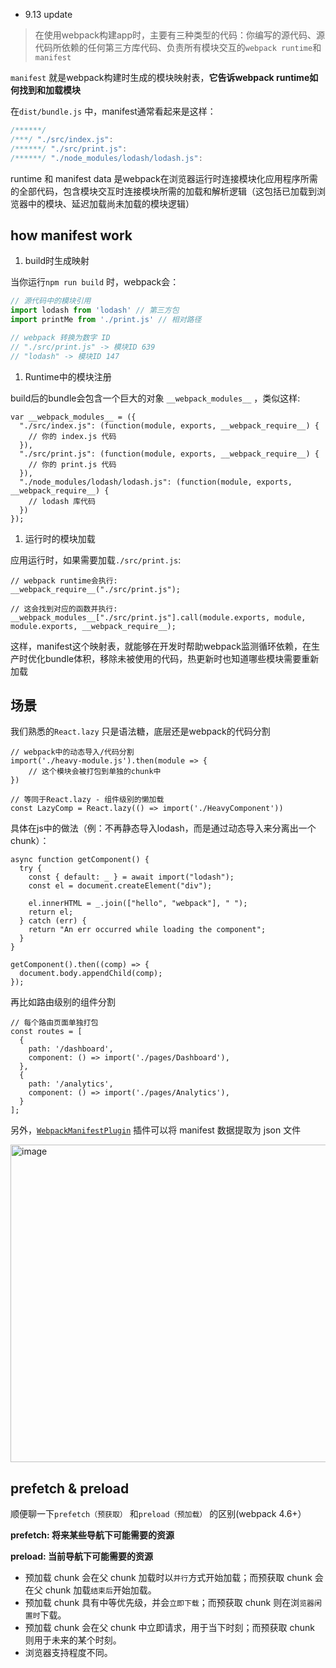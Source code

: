 - 9.13 update
> 在使用webpack构建app时，主要有三种类型的代码：你编写的源代码、源代码所依赖的任何第三方库代码、负责所有模块交互的`webpack runtime`和`manifest`
> 

`manifest` 就是webpack构建时生成的模块映射表，**它告诉webpack runtime如何找到和加载模块**

在`dist/bundle.js` 中，manifest通常看起来是这样：

```jsx
/******/
/***/ "./src/index.js":
/******/ "./src/print.js": 
/******/ "./node_modules/lodash/lodash.js":
```

runtime 和 manifest data 是webpack在浏览器运行时连接模块化应用程序所需的全部代码，包含模块交互时连接模块所需的加载和解析逻辑（这包括已加载到浏览器中的模块、延迟加载尚未加载的模块逻辑）

## how manifest work

1. build时生成映射

当你运行`npm run build` 时，webpack会：

```jsx
// 源代码中的模块引用
import lodash from 'lodash' // 第三方包
import printMe from './print.js' // 相对路径

// webpack 转换为数字 ID
// "./src/print.js" -> 模块ID 639
// "lodash" -> 模块ID 147
```

1. Runtime中的模块注册

build后的bundle会包含一个巨大的对象 `__webpack_modules__` ，类似这样:

```tsx
var __webpack_modules__ = ({
  "./src/index.js": (function(module, exports, __webpack_require__) {
    // 你的 index.js 代码
  }),
  "./src/print.js": (function(module, exports, __webpack_require__) {
    // 你的 print.js 代码  
  }),
  "./node_modules/lodash/lodash.js": (function(module, exports, __webpack_require__) {
    // lodash 库代码
  })
});
```

1. 运行时的模块加载

应用运行时，如果需要加载`./src/print.js`:

```tsx
// webpack runtime会执行:
__webpack_require__("./src/print.js");

// 这会找到对应的函数并执行:
__webpack_modules__["./src/print.js"].call(module.exports, module, module.exports, __webpack_require__);
```

这样，manifest这个映射表，就能够在开发时帮助webpack监测循环依赖，在生产时优化bundle体积，移除未被使用的代码，热更新时也知道哪些模块需要重新加载

## 场景

我们熟悉的`React.lazy` 只是语法糖，底层还是webpack的代码分割

```tsx
// webpack中的动态导入/代码分割
import('./heavy-module.js').then(module => {
	// 这个模块会被打包到单独的chunk中
})

// 等同于React.lazy - 组件级别的懒加载
const LazyComp = React.lazy(() => import('./HeavyComponent'))
```

具体在js中的做法（例：不再静态导入lodash，而是通过动态导入来分离出一个chunk）：

```tsx
async function getComponent() {
  try {
    const { default: _ } = await import("lodash");
    const el = document.createElement("div");

    el.innerHTML = _.join(["hello", "webpack"], " ");
    return el;
  } catch (err) {
    return "An err occurred while loading the component";
  }
}

getComponent().then((comp) => {
  document.body.appendChild(comp);
});

```

再比如路由级别的组件分割

```tsx
// 每个路由页面单独打包
const routes = [
  {
    path: '/dashboard',
    component: () => import('./pages/Dashboard'),
  },
  {
    path: '/analytics', 
    component: () => import('./pages/Analytics'),
  }
];
```

另外，[`WebpackManifestPlugin`](https://github.com/shellscape/webpack-manifest-plugin) 插件可以将 manifest 数据提取为 json 文件

<img width="1392" height="508" alt="image" src="https://github.com/user-attachments/assets/4fdf51e4-9dd2-4e72-8196-8dac047bfc78" />

## prefetch & preload

顺便聊一下`prefetch（预获取）` 和`preload（预加载）` 的区别(webpack 4.6+）

**prefetch: 将来某些导航下可能需要的资源**

**preload: 当前导航下可能需要的资源**

- 预加载 chunk 会在父 chunk 加载时以`并行`方式开始加载；而预获取 chunk 会在父 chunk 加载`结束后`开始加载。
- 预加载 chunk 具有中等优先级，并会`立即下载`；而预获取 chunk 则在浏`览器闲置时`下载。
- 预加载 chunk 会在父 chunk 中立即请求，用于当下时刻；而预获取 chunk 则用于未来的某个时刻。
- 浏览器支持程度不同。
